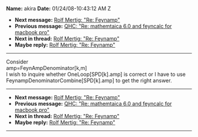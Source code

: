**Name:** akira
**Date:** 01/24/08-10:43:12 AM Z

  - **Next message:** [Rolf Mertig: "Re: Feynamp"](0473.html)
  - **Previous message:** [QHC: "Re: mathemtaica 6.0 and feyncalc for
    macbook pro"](0471.html)
  - **Next in thread:** [Rolf Mertig: "Re: Feynamp"](0473.html)
  - **Maybe reply:** [Rolf Mertig: "Re: Feynamp"](0473.html)

-----

Consider  
amp=FeynAmpDenominator[k,m]  
I wish to inquire whether OneLoop[SPD[k].amp] is correct
or I have to use FeynampDenominatorCombine[SPD[k].amp]
to get the right answer.  

-----

  - **Next message:** [Rolf Mertig: "Re: Feynamp"](0473.html)
  - **Previous message:** [QHC: "Re: mathemtaica 6.0 and feyncalc for
    macbook pro"](0471.html)
  - **Next in thread:** [Rolf Mertig: "Re: Feynamp"](0473.html)
  - **Maybe reply:** [Rolf Mertig: "Re: Feynamp"](0473.html)

-----

